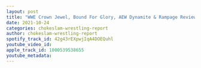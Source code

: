 ```yaml
---
layout: post
title: "WWE Crown Jewel, Bound For Glory, AEW Dynamite & Rampage Review, Charlotte & Becky's beef and more!"
date: 2021-10-24
categories: chokeslam-wrestling-report
author: chokeslam-wrestling-report
spotify_track_id: 42g43rEXpwjIqA4DOEQuhl
youtube_video_id: 
apple_track_id: 1000539538655
youtube_metadata: 
---
```

